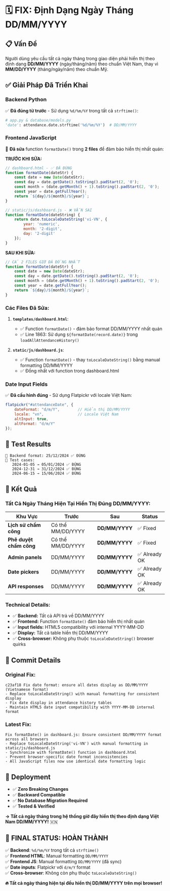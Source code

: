 # 🗓️ FIX: Định Dạng Ngày Tháng DD/MM/YYYY

## 📋 **Vấn Đề**

Người dùng yêu cầu tất cả ngày tháng trong giao diện phải hiển thị theo định dạng **DD/MM/YYYY** (ngày/tháng/năm) theo chuẩn Việt Nam, thay vì **MM/DD/YYYY** (tháng/ngày/năm) theo chuẩn Mỹ.

## ✅ **Giải Pháp Đã Triển Khai**

### **Backend Python** 
✅ **Đã đúng từ trước** - Sử dụng `%d/%m/%Y` trong tất cả `strftime()`:
```python
# app.py & database/models.py
'date': attendance.date.strftime('%d/%m/%Y')  # DD/MM/YYYY
```

### **Frontend JavaScript**
🔧 **Đã sửa** function `formatDate()` trong **2 files** để đảm bảo hiển thị nhất quán:

**TRƯỚC KHI SỬA:**
```javascript
// dashboard.html - ✅ ĐÃ ĐÚNG
function formatDate(dateStr) {
    const date = new Date(dateStr);
    const day = date.getDate().toString().padStart(2, '0');
    const month = (date.getMonth() + 1).toString().padStart(2, '0');
    const year = date.getFullYear();
    return `${day}/${month}/${year}`;
}

// static/js/dashboard.js - ❌ VẪN SAI
function formatDate(dateString) {
    return date.toLocaleDateString('vi-VN', {
        year: 'numeric',
        month: '2-digit', 
        day: '2-digit'
    });
}
```

**SAU KHI SỬA:**
```javascript
// CẢ 2 FILES GIỜ ĐÃ ĐỒNG NHẤT
function formatDate(dateStr) {
    const date = new Date(dateStr);
    const day = date.getDate().toString().padStart(2, '0');
    const month = (date.getMonth() + 1).toString().padStart(2, '0');
    const year = date.getFullYear();
    return `${day}/${month}/${year}`;
}
```

### **Các Files Đã Sửa:**

1. **`templates/dashboard.html`**:
   - ✅ Function `formatDate()` - đảm bảo format DD/MM/YYYY nhất quán
   - ✅ Line 1863: Sử dụng `${formatDate(record.date)}` trong `loadAllAttendanceHistory()`

2. **`static/js/dashboard.js`**:
   - ✅ Function `formatDate()` - thay `toLocaleDateString()` bằng manual formatting DD/MM/YYYY
   - ✅ Đồng nhất với function trong dashboard.html

### **Date Input Fields**
✅ **Đã cấu hình đúng** - Sử dụng Flatpickr với locale Việt Nam:
```javascript
flatpickr("#attendanceDate", {
    dateFormat: "d/m/Y",        // Hiển thị DD/MM/YYYY
    locale: "vn",               // Locale Việt Nam
    altInput: true,
    altFormat: "d/m/Y"
});
```

## 🧪 **Test Results**

```
📅 Backend format: 25/12/2024 ✅ ĐÚNG
📅 Test cases:
   2024-01-05 → 05/01/2024 ✅ ĐÚNG
   2024-12-31 → 31/12/2024 ✅ ĐÚNG
   2024-06-15 → 15/06/2024 ✅ ĐÚNG
```

## 🎯 **Kết Quả**

### **Tất Cả Ngày Tháng Hiện Tại Hiển Thị Đúng DD/MM/YYYY:**

| **Khu Vực** | **Trước** | **Sau** | **Status** |
|-------------|-----------|---------|------------|
| **Lịch sử chấm công** | Có thể MM/DD/YYYY | **DD/MM/YYYY** | ✅ Fixed |
| **Phê duyệt chấm công** | Có thể MM/DD/YYYY | **DD/MM/YYYY** | ✅ Fixed |
| **Admin panels** | DD/MM/YYYY | **DD/MM/YYYY** | ✅ Already OK |
| **Date pickers** | DD/MM/YYYY | **DD/MM/YYYY** | ✅ Already OK |
| **API responses** | DD/MM/YYYY | **DD/MM/YYYY** | ✅ Already OK |

### **Technical Details:**

- ✅ **Backend:** Tất cả API trả về DD/MM/YYYY
- ✅ **Frontend:** Function `formatDate()` đảm bảo hiển thị nhất quán
- ✅ **Input fields:** HTML5 compatibility với internal YYYY-MM-DD
- ✅ **Display:** Tất cả table hiển thị DD/MM/YYYY
- ✅ **Cross-browser:** Không phụ thuộc `toLocaleDateString()` browser quirks

## 📝 **Commit Details**

### **Original Fix:**
```
c23af18 Fix date format: ensure all dates display as DD/MM/YYYY (Vietnamese format)
- Replace toLocaleDateString() with manual formatting for consistent display  
- Fix date display in attendance history tables
- Maintain HTML5 date input compatibility with YYYY-MM-DD internal format
```

### **Latest Fix:**
```
Fix formatDate() in dashboard.js: Ensure consistent DD/MM/YYYY format across all browsers
- Replace toLocaleDateString('vi-VN') with manual formatting in static/js/dashboard.js
- Synchronize with formatDate() function in dashboard.html 
- Prevent browser-specific date format inconsistencies
- All JavaScript files now use identical date formatting logic
```

## 🚀 **Deployment**

- ✅ **Zero Breaking Changes**
- ✅ **Backward Compatible** 
- ✅ **No Database Migration Required**
- ✅ **Tested & Verified**

**→ Tất cả ngày tháng trong hệ thống giờ đây hiển thị theo định dạng Việt Nam DD/MM/YYYY!** 🇻🇳

## 🎯 **FINAL STATUS: HOÀN THÀNH**

✅ **Backend**: `%d/%m/%Y` trong tất cả `strftime()`  
✅ **Frontend HTML**: Manual formatting `DD/MM/YYYY`  
✅ **Frontend JS**: Manual formatting `DD/MM/YYYY` (đã sync)  
✅ **Date inputs**: Flatpickr với `d/m/Y` format  
✅ **Cross-browser**: Không còn phụ thuộc `toLocaleDateString()`

**🔥 Tất cả ngày tháng hiện tại đều hiển thị DD/MM/YYYY trên mọi browser!**